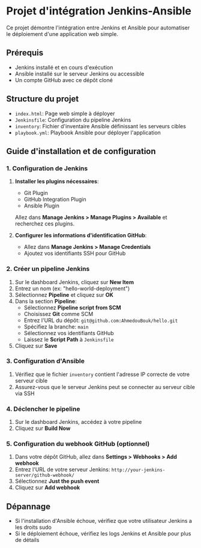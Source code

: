 # Projet d'intégration Jenkins-Ansible

Ce projet démontre l'intégration entre Jenkins et Ansible pour automatiser le déploiement d'une application web simple.

## Prérequis 

- Jenkins installé et en cours d'exécution
- Ansible installé sur le serveur Jenkins ou accessible
- Un compte GitHub avec ce dépôt cloné

## Structure du projet

- `index.html`: Page web simple à déployer
- `Jenkinsfile`: Configuration du pipeline Jenkins
- `inventory`: Fichier d'inventaire Ansible définissant les serveurs cibles
- `playbook.yml`: Playbook Ansible pour déployer l'application

## Guide d'installation et de configuration

### 1. Configuration de Jenkins

1. **Installer les plugins nécessaires**:
   - Git Plugin
   - GitHub Integration Plugin
   - Ansible Plugin

   Allez dans **Manage Jenkins > Manage Plugins > Available** et recherchez ces plugins.

2. **Configurer les informations d'identification GitHub**:
   - Allez dans **Manage Jenkins > Manage Credentials**
   - Ajoutez vos identifiants SSH pour GitHub

### 2. Créer un pipeline Jenkins

1. Sur le dashboard Jenkins, cliquez sur **New Item**
2. Entrez un nom (ex: "hello-world-deployment")
3. Sélectionnez **Pipeline** et cliquez sur **OK**
4. Dans la section **Pipeline**:
   - Sélectionnez **Pipeline script from SCM**
   - Choisissez **Git** comme SCM 
   - Entrez l'URL du dépôt: `git@github.com:AhmedouBouk/hello.git`
   - Spécifiez la branche: `main` 
   - Sélectionnez vos identifiants GitHub
   - Laissez le **Script Path** à `Jenkinsfile`
5. Cliquez sur **Save**

### 3. Configuration d'Ansible

1. Vérifiez que le fichier `inventory` contient l'adresse IP correcte de votre serveur cible
2. Assurez-vous que le serveur Jenkins peut se connecter au serveur cible via SSH

### 4. Déclencher le pipeline

1. Sur le dashboard Jenkins, accédez à votre pipeline
2. Cliquez sur **Build Now**

### 5. Configuration du webhook GitHub (optionnel)

1. Dans votre dépôt GitHub, allez dans **Settings > Webhooks > Add webhook**
2. Entrez l'URL de votre serveur Jenkins: `http://your-jenkins-server/github-webhook/`
3. Sélectionnez **Just the push event**
4. Cliquez sur **Add webhook**

## Dépannage

- Si l'installation d'Ansible échoue, vérifiez que votre utilisateur Jenkins a les droits sudo 
- Si le déploiement échoue, vérifiez les logs Jenkins et Ansible pour plus de détails


